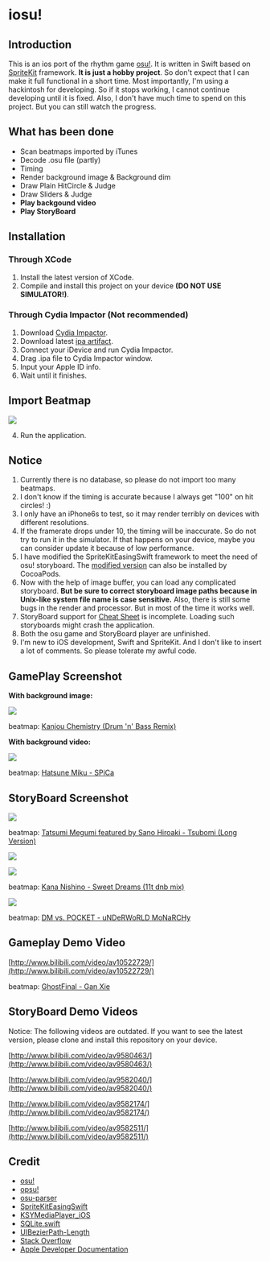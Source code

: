 # iosu!

## Introduction
This is an ios port of the rhythm game [osu!](https://osu.ppy.sh). It is written in Swift based on [SpriteKit](https://developer.apple.com/spritekit/) framework. **It is just a hobby project**. So don't expect that I can make it full functional in a short time. Most importantly, I'm using a hackintosh for developing. So if it stops working, I cannot continue developing until it is fixed. Also, I don't have much time to spend on this project. But you can still watch the progress.

## What has been done
 - Scan beatmaps imported by iTunes
 - Decode .osu file (partly)
 - Timing
 - Render background image & Background dim
 - Draw Plain HitCircle & Judge
 - Draw Sliders & Judge
 - **Play backgound video**
 - **Play StoryBoard**

## Installation
### Through XCode
1. Install the latest version of XCode.
2. Compile and install this project on your device **(DO NOT USE SIMULATOR!)**.

### Through Cydia Impactor (Not recommended)
1. Download [Cydia Impactor](http://www.cydiaimpactor.com/).
2. Download latest [ipa artifact](https://github.com/imxieyi/iosu/releases).
3. Connect your iDevice and run Cydia Impactor.
4. Drag .ipa file to Cydia Impactor window.
5. Input your Apple ID info.
6. Wait until it finishes.

## Import Beatmap
![](screenshots/import.png)

4. Run the application.

## Notice
1. Currently there is no database, so please do not import too many beatmaps.
2. I don't know if the timing is accurate because I always get "100" on hit circles! :)
3. I only have an iPhone6s to test, so it may render terribly on devices with different resolutions.
4. If the framerate drops under 10, the timing will be inaccurate. So do not try to run it in the simulator. If that happens on your device, maybe you can consider update it because of low performance.
5. I have modified the SpriteKitEasingSwift framework to meet the need of osu! storyboard. The [modified version](https://github.com/imxieyi/SpriteKitEasingSwift) can also be installed by CocoaPods.
6. Now with the help of image buffer, you can load any complicated storyboard. **But be sure to correct storyboard image paths because in Unix-like system file name is case sensitive.** Also, there is still some bugs in the render and processor. But in most of the time it works well.
7. StoryBoard support for [Cheat Sheet](https://osu.ppy.sh/wiki/Storyboard_Scripting/Cheat_Sheet) is incomplete. Loading such storyboards might crash the application.
8. Both the osu game and StoryBoard player are unfinished.
9. I'm new to iOS development, Swift and SpriteKit. And I don't like to insert a lot of comments. So please tolerate my awful code.

## GamePlay Screenshot

**With background image:**

![](screenshots/p_run.png)

beatmap: [Kanjou Chemistry (Drum 'n' Bass Remix)](https://osu.ppy.sh/s/92509)

**With background video:**

![](screenshots/v_run.png)

beatmap: [Hatsune Miku - SPiCa](https://osu.ppy.sh/s/16226)

## StoryBoard Screenshot

![](screenshots/sbplayer1.png)

beatmap: [Tatsumi Megumi featured by Sano Hiroaki - Tsubomi (Long Version)](https://osu.ppy.sh/s/311064)

![](screenshots/sbplayer2.png)

![](screenshots/sbplayer3.png)

beatmap: [Kana Nishino - Sweet Dreams (11t dnb mix)](https://osu.ppy.sh/s/499488)

![](screenshots/sbplayer4.png)

beatmap: [DM vs. POCKET - uNDeRWoRLD MoNaRCHy](https://osu.ppy.sh/s/412938)

## Gameplay Demo Video

[http://www.bilibili.com/video/av10522729/](http://www.bilibili.com/video/av10522729/)

beatmap: [GhostFinal - Gan Xie](https://osu.ppy.sh/s/84520)

## StoryBoard Demo Videos

Notice: The following videos are outdated. If you want to see the latest version, please clone and install this repository on your device.

[http://www.bilibili.com/video/av9580463/](http://www.bilibili.com/video/av9580463/)

[http://www.bilibili.com/video/av9582040/](http://www.bilibili.com/video/av9582040/)

[http://www.bilibili.com/video/av9582174/](http://www.bilibili.com/video/av9582174/)

[http://www.bilibili.com/video/av9582511/](http://www.bilibili.com/video/av9582511/)

## Credit
 - [osu!](https://osu.ppy.sh)
 - [opsu!](https://github.com/itdelatrisu/opsu)
 - [osu-parser](https://github.com/nojhamster/osu-parser)
 - [SpriteKitEasingSwift](https://github.com/craiggrummitt/SpriteKitEasingSwift)
 - [KSYMediaPlayer_iOS](https://github.com/ksvc/KSYMediaPlayer_iOS)
 - [SQLite.swift](https://github.com/stephencelis/SQLite.swift)
 - [UIBezierPath-Length](https://github.com/ImJCabus/UIBezierPath-Length)
 - [Stack Overflow](http://stackoverflow.com)
 - [Apple Developer Documentation](https://developer.apple.com/reference/)
